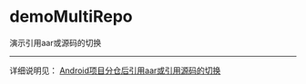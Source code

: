 # demoMultiRepo

演示引用aar或源码的切换

---
详细说明见：
[Android项目分仓后引用aar或引用源码的切换](https://catuncle.wang/posts/b122bd08.html)